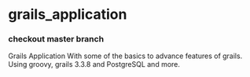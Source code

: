 # grails_application

### checkout master branch
Grails Application With some of the basics to advance features of grails. Using groovy, grails 3.3.8 and PostgreSQL and more.

